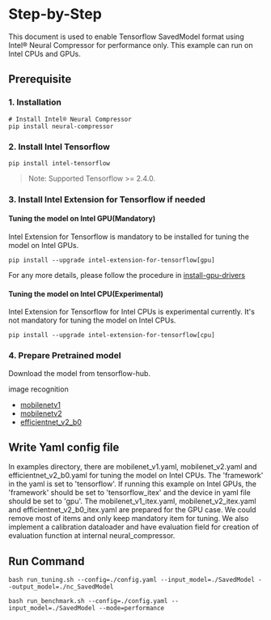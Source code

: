 Step-by-Step
============

This document is used to enable Tensorflow SavedModel format using Intel® Neural Compressor for performance only.
This example can run on Intel CPUs and GPUs.


## Prerequisite

### 1. Installation
```shell
# Install Intel® Neural Compressor
pip install neural-compressor
```
### 2. Install Intel Tensorflow
```shell
pip install intel-tensorflow
```
> Note: Supported Tensorflow >= 2.4.0.

### 3. Install Intel Extension for Tensorflow if needed
#### Tuning the model on Intel GPU(Mandatory)
Intel Extension for Tensorflow is mandatory to be installed for tuning the model on Intel GPUs.

```shell
pip install --upgrade intel-extension-for-tensorflow[gpu]
```
For any more details, please follow the procedure in [install-gpu-drivers](https://github.com/intel-innersource/frameworks.ai.infrastructure.intel-extension-for-tensorflow.intel-extension-for-tensorflow/blob/master/docs/install/install_for_gpu.md#install-gpu-drivers)

#### Tuning the model on Intel CPU(Experimental)
Intel Extension for Tensorflow for Intel CPUs is experimental currently. It's not mandatory for tuning the model on Intel CPUs.

```shell
pip install --upgrade intel-extension-for-tensorflow[cpu]
```

### 4. Prepare Pretrained model
Download the model from tensorflow-hub.

image recognition
- [mobilenetv1](https://hub.tensorflow.google.cn/google/imagenet/mobilenet_v1_075_224/classification/5)
- [mobilenetv2](https://hub.tensorflow.google.cn/google/imagenet/mobilenet_v2_035_224/classification/5)
- [efficientnet_v2_b0](https://hub.tensorflow.google.cn/google/imagenet/efficientnet_v2_imagenet1k_b0/classification/2)

## Write Yaml config file
In examples directory, there are mobilenet_v1.yaml, mobilenet_v2.yaml and efficientnet_v2_b0.yaml for tuning the model on Intel CPUs. The 'framework' in the yaml is set to 'tensorflow'. If running this example on Intel GPUs, the 'framework' should be set to 'tensorflow_itex' and the device in yaml file should be set to 'gpu'. The mobilenet_v1_itex.yaml, mobilenet_v2_itex.yaml and efficientnet_v2_b0_itex.yaml are prepared for the GPU case. We could remove most of items and only keep mandatory item for tuning. We also implement a calibration dataloader and have evaluation field for creation of evaluation function at internal neural_compressor.

## Run Command
  ```shell
  bash run_tuning.sh --config=./config.yaml --input_model=./SavedModel --output_model=./nc_SavedModel
  ```
  ```shell
  bash run_benchmark.sh --config=./config.yaml --input_model=./SavedModel --mode=performance
  ```